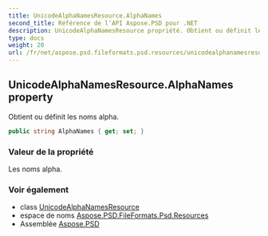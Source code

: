 ```yaml
---
title: UnicodeAlphaNamesResource.AlphaNames
second_title: Référence de l'API Aspose.PSD pour .NET
description: UnicodeAlphaNamesResource propriété. Obtient ou définit les noms alpha.
type: docs
weight: 20
url: /fr/net/aspose.psd.fileformats.psd.resources/unicodealphanamesresource/alphanames/
---
```

## UnicodeAlphaNamesResource.AlphaNames property

Obtient ou définit les noms alpha.

```csharp
public string AlphaNames { get; set; }
```

### Valeur de la propriété

Les noms alpha.

### Voir également

* class [UnicodeAlphaNamesResource](../)
* espace de noms [Aspose.PSD.FileFormats.Psd.Resources](../../unicodealphanamesresource/)
* Assemblée [Aspose.PSD](../../../)


